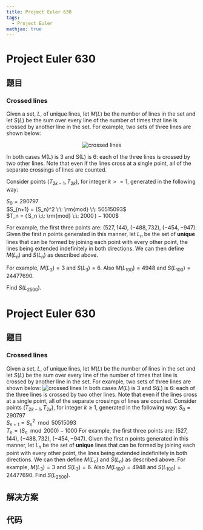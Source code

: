 ```yaml
---
title: Project Euler 630
tags:
  - Project Euler
mathjax: true
---
```

<escape><!-- more --></escape>
    
# Project Euler 630
## 题目
### Crossed lines


Given a set, $L$, of unique lines, let $M(L)$ be the number of lines in the set and let $S(L)$ be the sum over every line of the number of times that line is crossed by another line in the set.  For example, two sets of three lines are shown below:

<div align="center"><img src="project/images/p630_threelines.png" alt="crossed lines" /></div>

In both cases M(L) is 3 and S(L) is 6: each of the three lines is crossed by two other lines.  Note that even if the lines cross at a single point, all of the separate crossings of lines are counted.


Consider points ($T_{2k−1}$, $T_{2k}$), for integer $k >= 1$, generated in the following way:


$S_0 	=  	290797$<br /> 
$S_{n+1} 	=  	{S_n}^2 \:\: \rm{mod} \:\: 50515093$<br />
$T_n 	=  	( S_n \:\: \rm{mod} \:\: 2000 ) − 1000$


For example, the first three points are: (527, 144), (−488, 732), (−454, −947).  Given the first $n$ points generated in this manner, let $L_n$ be the set of <b>unique</b> lines that can be formed by joining each point with every other point, the lines being extended indefinitely in both directions.  We can then define $M(L_n)$ and $S(L_n)$ as described above.


For example, $M(L_3) = 3$ and $S(L_3) = 6$.  Also $M(L_{100}) = 4948$ and $S(L_{100}) = 24477690$.

Find $S(L_{2500})$.





# Project Euler 630
## 题目
### Crossed lines

Given a set, $L$, of unique lines, let $M(L)$ be the number of lines in the set and let $S(L)$ be the sum over every line of the number of times that line is crossed by another line in the set. For example, two sets of three lines are shown below:
<img src="https://projecteuler.net/project/images/p630_threelines.png" alt="crossed lines">
In both cases $M(L)$ is $3$ and $S(L)$ is $6$: each of the three lines is crossed by two other lines. Note that even if the lines cross at a single point, all of the separate crossings of lines are counted.
Consider points $(T_{2k-1},T_{2k})$, for integer $k\ge 1$, generated in the following way:
$S_0=290797$<br>$S_{n+1}=S^2_n \mod 50515093$<br>$T_n=(S_n \mod 2000) - 1000$
For example, the first three points are: (527, 144), (−488, 732), (−454, −947). Given the first $n$ points generated in this manner, let $L_n$ be the set of **unique** lines that can be formed by joining each point with every other point, the lines being extended indefinitely in both directions. We can then define $M(L_n)$ and $S(L_n)$ as described above.
For example, $M(L_3)=3$ and $S(L_3)=6$. Also $M(L_{100})=4948$ and $S(L_{100})=24477690$.
Find $S(L_{2500})$.


## 解决方案


## 代码


